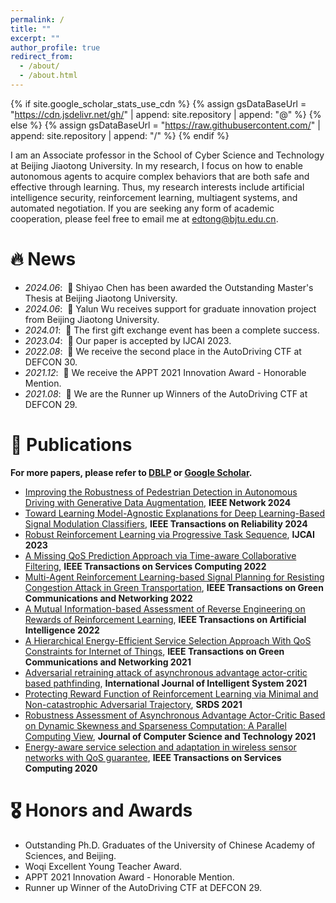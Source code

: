 ```yaml
---
permalink: /
title: ""
excerpt: ""
author_profile: true
redirect_from: 
  - /about/
  - /about.html
---
```


{% if site.google_scholar_stats_use_cdn %}
{% assign gsDataBaseUrl = "https://cdn.jsdelivr.net/gh/" | append: site.repository | append: "@" %}
{% else %}
{% assign gsDataBaseUrl = "https://raw.githubusercontent.com/" | append: site.repository | append: "/" %}
{% endif %}

<span class='anchor' id='about-me'></span>

I am an Associate professor in the School of Cyber Science and Technology at Beijing Jiaotong University. In my research, I focus on how to enable autonomous agents to acquire complex behaviors that are both safe and effective through learning. Thus, my research interests include artificial intelligence security, reinforcement learning, multiagent systems, and automated negotiation. If you are seeking any form of academic cooperation, please feel free to email me at <edtong@bjtu.edu.cn>.

# 🔥 News
- *2024.06*: &nbsp;🎉 Shiyao Chen has been awarded the Outstanding Master's Thesis at Beijing Jiaotong University.
- *2024.06*: &nbsp;🎉 Yalun Wu receives support for graduate innovation project from Beijing Jiaotong University.
- *2024.01*: &nbsp;🎉 The first gift exchange event has been a complete success.
- *2023.04*: &nbsp;🎉 Our paper is accepted by IJCAI 2023.
- *2022.08*: &nbsp;🎉 We receive the second place in the AutoDriving CTF at DEFCON 30.
- *2021.12*: &nbsp;🎉 We receive the APPT 2021 Innovation Award - Honorable Mention. 
- *2021.08*: &nbsp;🎉 We are the Runner up Winners of the AutoDriving CTF at DEFCON 29. 

# 📝 Publications 
**For more papers, please refer to [DBLP](https://dblp.uni-trier.de/pid/117/2573.html) or [Google Scholar](https://scholar.google.com/citations?hl=en&user=h2IVObkAAAAJ).**

- [Improving the Robustness of Pedestrian Detection in Autonomous Driving with Generative Data Augmentation](https://github.com), **IEEE Network 2024**
- [Toward Learning Model-Agnostic Explanations for Deep Learning-Based Signal Modulation Classifiers](https://github.com), **IEEE Transactions on Reliability 2024**
- [Robust Reinforcement Learning via Progressive Task Sequence](https://github.com), **IJCAI 2023**
- [A Missing QoS Prediction Approach via Time-aware Collaborative Filtering](https://github.com), **IEEE Transactions on Services Computing 2022**
- [Multi-Agent Reinforcement Learning-based Signal Planning for Resisting Congestion Attack in Green Transportation](https://github.com), **IEEE Transactions on Green Communications and Networking 2022**
- [A Mutual Information-based Assessment of Reverse Engineering on Rewards of Reinforcement Learning](https://github.com), **IEEE Transactions on Artificial Intelligence 2022**
- [A Hierarchical Energy-Efficient Service Selection Approach With QoS Constraints for Internet of Things](https://github.com), **IEEE Transactions on Green Communications and Networking 2021**
- [Adversarial retraining attack of asynchronous advantage actor-critic based pathfinding](https://github.com), **International Journal of Intelligent System 2021**
- [Protecting Reward Function of Reinforcement Learning via Minimal and Non-catastrophic Adversarial Trajectory](https://github.com), **SRDS 2021**
- [Robustness Assessment of Asynchronous Advantage Actor-Critic Based on Dynamic Skewness and Sparseness Computation: A Parallel Computing View](https://github.com), **Journal of Computer Science and Technology 2021**
- [Energy-aware service selection and adaptation in wireless sensor networks with QoS guarantee](https://github.com), **IEEE Transactions on Services Computing 2020**

# 🎖 Honors and Awards
- Outstanding Ph.D. Graduates of the University of Chinese Academy of Sciences, and Beijing.
- Woqi Excellent Young Teacher Award.
- APPT 2021 Innovation Award - Honorable Mention.
- Runner up Winner of the AutoDriving CTF at DEFCON 29.

